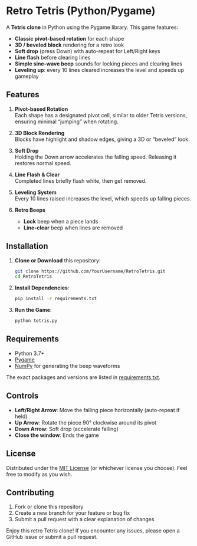 
# Retro Tetris (Python/Pygame)

A **Tetris clone** in Python using the Pygame library. This game features:

- **Classic pivot-based rotation** for each shape  
- **3D / beveled block** rendering for a retro look  
- **Soft drop** (press Down) with auto-repeat for Left/Right keys  
- **Line flash** before clearing lines  
- **Simple sine-wave beep** sounds for locking pieces and clearing lines  
- **Leveling up**: every 10 lines cleared increases the level and speeds up gameplay

## Features

1. **Pivot-based Rotation**  
   Each shape has a designated pivot cell, similar to older Tetris versions, ensuring minimal “jumping” when rotating.

2. **3D Block Rendering**  
   Blocks have highlight and shadow edges, giving a 3D or “beveled” look.

3. **Soft Drop**  
   Holding the Down arrow accelerates the falling speed. Releasing it restores normal speed.

4. **Line Flash & Clear**  
   Completed lines briefly flash white, then get removed.

5. **Leveling System**  
   Every 10 lines raised increases the level, which speeds up falling pieces.

6. **Retro Beeps**  
   - **Lock** beep when a piece lands  
   - **Line-clear** beep when lines are removed

## Installation

1. **Clone or Download** this repository:
   ```bash
   git clone https://github.com/YourUsername/RetroTetris.git
   cd RetroTetris
   ```

2. **Install Dependencies**:
   ```bash
   pip install -r requirements.txt
   ```

3. **Run the Game**:
   ```bash
   python tetris.py
   ```

## Requirements

- Python 3.7+  
- [Pygame](https://www.pygame.org/)  
- [NumPy](https://numpy.org/) for generating the beep waveforms  

The exact packages and versions are listed in [requirements.txt](./requirements.txt).

## Controls

- **Left/Right Arrow**: Move the falling piece horizontally (auto-repeat if held)  
- **Up Arrow**: Rotate the piece 90° clockwise around its pivot  
- **Down Arrow**: Soft drop (accelerate falling)  
- **Close the window**: Ends the game

## License

Distributed under the [MIT License](LICENSE) (or whichever license you choose). Feel free to modify as you wish.

## Contributing

1. Fork or clone this repository  
2. Create a new branch for your feature or bug fix  
3. Submit a pull request with a clear explanation of changes

Enjoy this retro Tetris clone! If you encounter any issues, please open a GitHub issue or submit a pull request.